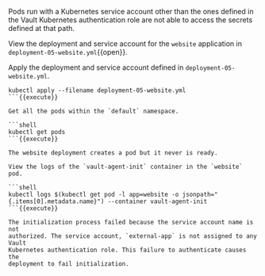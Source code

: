 Pods run with a Kubernetes service account other than the ones defined in the
Vault Kubernetes authentication role are not able to access the secrets defined
at that path.

View the deployment and service account for the `website` application in `deployment-05-website.yml`{{open}}.

Apply the deployment and service account defined in `deployment-05-website.yml`.

```shell
kubectl apply --filename deployment-05-website.yml
```{{execute}}

Get all the pods within the `default` namespace.

```shell
kubectl get pods
```{{execute}}

The website deployment creates a pod but it never is ready.

View the logs of the `vault-agent-init` container in the `website` pod.

```shell
kubectl logs $(kubectl get pod -l app=website -o jsonpath="{.items[0].metadata.name}") --container vault-agent-init
```{{execute}}

The initialization process failed because the service account name is not
authorized. The service account, `external-app` is not assigned to any Vault
Kubernetes authentication role. This failure to authenticate causes the
deployment to fail initialization.